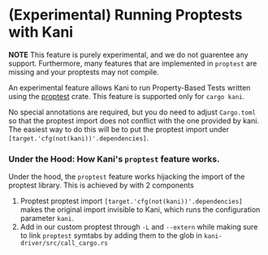 # (Experimental) Running Proptests with Kani

**NOTE** This feature is purely experimental, and we do not guarentee
any support. Furthermore, many features that are implemented in
`proptest` are missing and your proptests may not compile.

An experimental feature allows Kani to run Property-Based Tests
written using the [proptest](https://crates.io/crates/proptest)
crate. This feature is supported only for `cargo kani`.

No special annotations are required, but you do need to adjust
`Cargo.toml` so that the proptest import does not conflict with the
one provided by kani. The easiest way to do this will be to put the
proptest import under `[target.'cfg(not(kani))'.dependencies]`.

### Under the Hood: How Kani's `proptest` feature works.

Under the hood, the `proptest` feature works hijacking the import of
the proptest library. This is achieved by with 2 components
1. Proptest proptest import `[target.'cfg(not(kani))'.dependencies]`
   makes the original import invisible to Kani, which runs the
   configuration parameter `kani`.
2. Add in our custom proptest through `-L` and `--extern` while making
   sure to link `proptest` symtabs by adding them to the glob in
   `kani-driver/src/call_cargo.rs`

